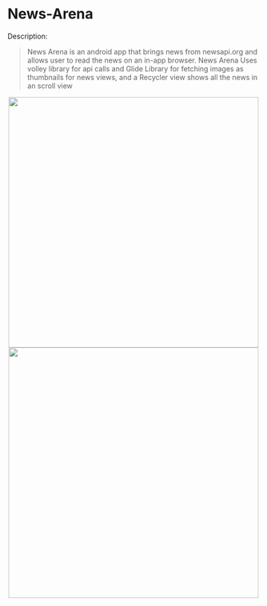 # News-Arena
Description: 
>News Arena is an android app that brings news from newsapi.org and allows user to read the news on an in-app browser.
>News Arena Uses volley library for api calls and Glide Library for fetching images as thumbnails for news views, and a Recycler view shows all the news in an scroll view
<p align = center>
<img src="https://user-images.githubusercontent.com/55578635/183964512-8c6ae8fa-afdb-4b7b-87e5-9467e5cf32e6.jpg" height = 500>
<img src = "https://user-images.githubusercontent.com/55578635/183965441-b130642b-257c-46c2-a171-bb962a5a3ece.jpg" height = 500>
</p> 

